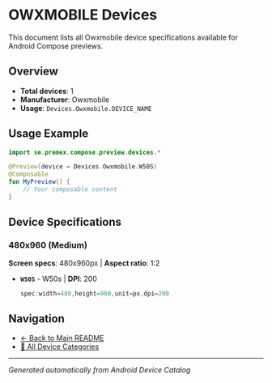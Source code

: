 # OWXMOBILE Devices

This document lists all Owxmobile device specifications available for Android Compose previews.

## Overview

- **Total devices**: 1
- **Manufacturer**: Owxmobile
- **Usage**: `Devices.Owxmobile.DEVICE_NAME`

## Usage Example

```kotlin
import se.premex.compose.preview.devices.*

@Preview(device = Devices.Owxmobile.W50S)
@Composable
fun MyPreview() {
    // Your composable content
}
```

## Device Specifications

### 480x960 (Medium)

**Screen specs**: 480x960px | **Aspect ratio**: 1:2

- **`W50S`** - W50s | **DPI**: 200
  ```kotlin
  spec:width=480,height=960,unit=px,dpi=200
  ```

## Navigation

- [← Back to Main README](../../README.md)
- [📱 All Device Categories](../README.md)

---
*Generated automatically from Android Device Catalog*
